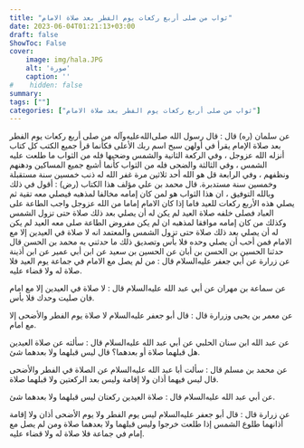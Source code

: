 ```yaml
---
title: "ثواب من صلى أربع ركعات يوم الفطر بعد صلاة الامام"
date: 2023-06-04T01:21:13+03:00
draft: false
ShowToc: False
cover:
    image: img/hala.JPG
    alt: 'صورة'
    caption: ''
#    hidden: false
summary: 
tags: [""]
categories: ["ثواب من صلى أربع ركعات يوم الفطر بعد صلاة الامام"]
---
```

عن سلمان (ره) قال : قال رسول الله صلى‌الله‌عليه‌وآله من صلى أربع ركعات
يوم الفطر بعد صلاة الإمام يقرأ في أولهن سبح اسم ربك الأعلى فكأنما
قرأ جميع الكتب كل كتاب أنزله الله عزوجل ، وفي الركعة الثانية
والشمس وضحيها فله من الثواب ما طلعت عليه الشمس ، وفي الثالثة
والضحى فله من الثواب كأنما أشبع جميع المساكين ودهنهم ونظفهم ،
وفي الرابعة قل هو الله أحد ثلاثين مرة غفر الله له ذنب خمسين سنة
مستقبلة وخمسين سنة مستدبرة.
قال محمد بن علي مؤلف هذا الكتاب (رض) : أقول في ذلك وبالله
التوفيق ، ان هذا الثواب هو لمن كان إمامه مخالفا لمذهبه فيصلي معه تقية
ثم يصلي هذه الأربع ركعات للعيد فاما إذا كان الامام إماما من الله
عزوجل واجب الطاعة على العباد فصلى خلفه صلاة العيد لم يكن له أن
يصلي بعد ذلك صلاة حتى تزول الشمس وكذلك من كان إمامه موافقا
لمذهبه ان لم يكن مفروض الطاعة صلى معه العيد لم يكن له أن يصلي
بعد ذلك صلاة حتى تزول الشمس والمعتمد انه لا صلاة في العيدين إلا
مع الامام فمن أحب أن يصلي وحده فلا بأس وتصديق ذلك ما حدثني به
محمد بن الحسن قال حدثنا الحسين بن الحسن بن أبان عن الحسين بن سعيد
عن ابن أبي عمير عن ابن أذينة عن زرارة عن أبي جعفر عليه‌السلام قال : من
لم يصل مع الامام في جماعة يوم العيد فلا صلاة له ولا قضاء عليه.

عن
سماعة بن مهران عن أبي عبد الله عليه‌السلام قال : لا صلاة في العيدين إلا مع
امام فان صليت وحدك فلا بأس.

عن معمر بن يحيى وزرارة قال : قال أبو جعفر عليه‌السلام لا صلاة يوم الفطر
والأضحى إلا مع امام.

عن عبد الله
ابن سنان الحلبي عن أبي عبد الله عليه‌السلام قال : سألته عن صلاة العيدين هل
قبلهما صلاة أو بعدهما؟ قال ليس قبلهما ولا بعدهما شئ.

عن محمد بن مسلم قال : سألت أبا عبد الله عليه‌السلام عن الصلاة في الفطر
والأضحى قال ليس فيهما أذان ولا إقامة وليس بعد الركعتين ولا قبلهما
صلاة.

عن
أبي عبد الله عليه‌السلام قال : صلاة العيدين ركعتان ليس قبلهما ولا
بعدهما شئ.

عن زرارة قال : قال أبو جعفر عليه‌السلام ليس يوم الفطر ولا
يوم الأضحى أذان ولا إقامة أذانهما طلوع الشمس إذا طلعت خرجوا
وليس قبلهما ولا بعدهما صلاة ومن لم يصل مع إمام في جماعة فلا صلاة
له ولا قضاء عليه.

